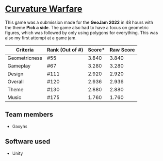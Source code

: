 # [Curvature Warfare](https://gaxyhs.itch.io/curvature-warfare)

This game was a submission made for the **GeoJam 2022** in 48 hours with the theme **Pick a side**. The game also had to have a focus on geometric figures, which was followed by only using polygons for everything.
This was also my first attempt at a game jam.

| Criteria        | Rank (Out of #) | Score* | Raw Score |
|-----------------|-----------------|--------|-----------|
| Geometricness   | #55             | 3.840  | 3.840     |
| Gameplay        | #67             | 3.280  | 3.280     |
| Design          | #111            | 2.920  | 2.920     |
| Overall         | #120            | 2.936  | 2.936     |
| Theme           | #130            | 2.880  | 2.880     |
| Music           | #175            | 1.760  | 1.760     |


## Team members
- Gaxyhs

## Software used
- Unity
